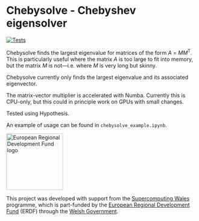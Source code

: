 # Chebysolve - Chebyshev eigensolver

[![Tests](https://github.com/sa2c/chebysolve/actions/workflows/python-package-conda.yml/badge.svg)](https://github.com/sa2c/chebysolve/actions/workflows/python-package-conda.yml)

Chebysolve finds the largest eigenvalue for matrices of the form _A_ = _MM_<sup>T</sup>. This is particularly useful where the matrix _A_ is too large to fit into memory, but the matrix _M_ is not&mdash;i.e. where _M_ is very long but skinny.

Chebysolve currently only finds the largest eigenvalue and its associated eigenvector.

The matrix-vector multiplier is accelerated with Numba. Currently this is CPU-only, but this could in principle work on GPUs with small changes.

Tested using Hypothesis.

An example of usage can be found in `chebysolve_example.ipynb`.

<img src="https://tfw.gov.wales/sites/default/files/inline-images/ERDF2.jpg" alt="European Regional Development Fund logo" width="150">

This project was developed with support from the [Supercomputing Wales][scw] programme, which is part-funded by the [European Regional Development Fund][erdf] (ERDF) through the [Welsh Government][welsh-gov].

[erdf]: https://ec.europa.eu/regional_policy/en/funding/erdf/
[scw]: https://supercomputing.wales
[welsh-gov]: https://gov.wales
